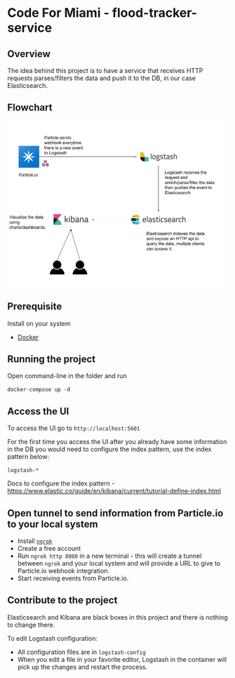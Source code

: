 # Code For Miami - flood-tracker-service

## Overview

The idea behind this project is to have a service that receives HTTP requests parses/filters the data and push it to the DB, in our case Elasticsearch.


## Flowchart

![flowchart](Code-for-Miami_flood-tracker-service.jpg)


## Prerequisite

Install on your system

* [Docker](https://www.docker.com/)


## Running the project

Open command-line in the folder and run

```
docker-compose up -d
```


## Access the UI

To access the UI go to `http://localhost:5601`

For the first time you access the UI after you already have some information in the DB you would need to configure the index pattern, use the index pattern below:

```
logstash-*
```

Docs to configure the index pattern - https://www.elastic.co/guide/en/kibana/current/tutorial-define-index.html


## Open tunnel to send information from Particle.io to your local system

* Install [`ngrok`](https://ngrok.com/)
* Create a free account
* Run `ngrok http 8080` in a new terminal - this will create a tunnel between `ngrok` and your local system and will provide a URL to give to Particle.io webhook integration.
* Start receiving events from Particle.io.


## Contribute to the project

Elasticsearch and Kibana are black boxes in this project and there is nothing to change there.

To edit Logstash configuration:

* All configuration files are in `logstash-config`
* When you edit a file in your favorite editor, Logstash in the container will pick up the changes and restart the process.
